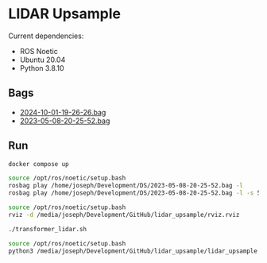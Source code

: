 # LIDAR Upsample

Current dependencies:

- ROS Noetic
- Ubuntu 20.04
- Python 3.8.10

## Bags

- [2024-10-01-19-26-26.bag](../../DS/2024-10-01-19-26-26.bag)
- [2023-05-08-20-25-52.bag](../../DS/2023-05-08-20-25-52.bag)

## Run

```bash
docker compose up
```

```bash
source /opt/ros/noetic/setup.bash
rosbag play /home/joseph/Development/DS/2023-05-08-20-25-52.bag -l
rosbag play /home/joseph/Development/DS/2023-05-08-20-25-52.bag -l -s 55 --rate 0.1
```

```bash
source /opt/ros/noetic/setup.bash
rviz -d /media/joseph/Development/GitHub/lidar_upsample/rviz.rviz
```

```bash
./transformer_lidar.sh
```

```bash
source /opt/ros/noetic/setup.bash
python3 /media/joseph/Development/GitHub/lidar_upsample/lidar_upsample.py
```
